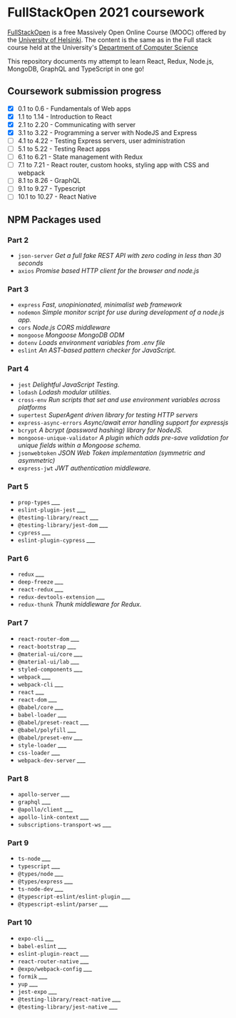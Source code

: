 # FullStackOpen 2021 coursework


[FullStackOpen](https://fullstackopen.com/en "FullStackOpen") is a free Massively Open Online Course (MOOC) 
offered by the [University of Helsinki](https://www.helsinki.fi/en "University of Helsinki").
The content is the same as in the Full stack course held at the University's [Department of Computer Science](https://www.helsinki.fi/en/computer-science)

This repository documents my attempt to learn React, Redux, Node.js, MongoDB, GraphQL and TypeScript in one go!

## Coursework submission progress
- [x] 0.1 to 0.6 - Fundamentals of Web apps
- [x] 1.1 to 1.14 - Introduction to React
- [x] 2.1 to 2.20 - Communicating with server
- [x] 3.1 to 3.22 - Programming a server with NodeJS and Express
- [ ] 4.1 to 4.22 - Testing Express servers, user administration
- [ ] 5.1 to 5.22 - Testing React apps
- [ ] 6.1 to 6.21 - State management with Redux
- [ ] 7.1 to 7.21 - React router, custom hooks, styling app with CSS and webpack
- [ ] 8.1 to 8.26 - GraphQL
- [ ] 9.1 to 9.27 - Typescript
- [ ] 10.1 to 10.27 - React Native

## NPM Packages used
### Part 2
- `json-server` *Get a full fake REST API with zero coding in less than 30 seconds*
- `axios` *Promise based HTTP client for the browser and node.js*
### Part 3
- `express` *Fast, unopinionated, minimalist web framework*
- `nodemon` *Simple monitor script for use during development of a node.js app.*
- `cors` *Node.js CORS middleware*
- `mongoose` *Mongoose MongoDB ODM*
- `dotenv` *Loads environment variables from .env file*
- `eslint` *An AST-based pattern checker for JavaScript.*
### Part 4
- `jest` *Delightful JavaScript Testing.*
- `lodash` *Lodash modular utilities.*
- `cross-env` *Run scripts that set and use environment variables across platforms*
- `supertest` *SuperAgent driven library for testing HTTP servers*
- `express-async-errors` *Async/await error handling support for expressjs*
- `bcrypt` *A bcrypt (password hashing) library for NodeJS.*
- `mongoose-unique-validator` *A plugin which adds pre-save validation for unique fields within a Mongoose schema.*
- `jsonwebtoken` *JSON Web Token implementation (symmetric and asymmetric)*
- `express-jwt` *JWT authentication middleware.*
### Part 5
- `prop-types` *___*
- `eslint-plugin-jest` *___*
- `@testing-library/react` *___*
- `@testing-library/jest-dom` *___*
- `cypress` *___*
- `eslint-plugin-cypress` *___*
### Part 6
- `redux` *___*
- `deep-freeze` *___*
- `react-redux` *___*
- `redux-devtools-extension` *___*
- `redux-thunk` *Thunk middleware for Redux.*
### Part 7
- `react-router-dom` *___*
- `react-bootstrap` *___*
- `@material-ui/core` *___*
- `@material-ui/lab` *___*
- `styled-components` *___*
- `webpack` *___*
- `webpack-cli` *___*
- `react` *___*
- `react-dom` *___*
- `@babel/core` *___*
- `babel-loader` *___*
- `@babel/preset-react` *___*
- `@babel/polyfill` *___*
- `@babel/preset-env` *___*
- `style-loader` *___*
- `css-loader` *___*
- `webpack-dev-server` *___*
### Part 8
- `apollo-server` *___*
- `graphql` *___*
- `@apollo/client` *___*
- `apollo-link-context` *___*
- `subscriptions-transport-ws` *___*
### Part 9
- `ts-node` *___*
- `typescript` *___*
- `@types/node` *___*
- `@types/express` *___*
- `ts-node-dev` *___*
- `@typescript-eslint/eslint-plugin` *___*
- `@typescript-eslint/parser` *___*
### Part 10
- `expo-cli` *___*
- `babel-eslint` *___*
- `eslint-plugin-react` *___*
- `react-router-native` *___*
- `@expo/webpack-config` *___*
- `formik` *___*
- `yup` *___*
- `jest-expo` *___*
- `@testing-library/react-native` *___*
- `@testing-library/jest-native` *___*
